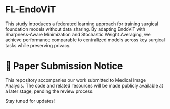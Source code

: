 # FL-EndoViT
This study introduces a federated learning approach for training surgical foundation models without data sharing. By adapting EndoViT with Sharpness-Aware Minimization and Stochastic Weight Averaging, we achieve performance comparable to centralized models across key surgical tasks while preserving privacy.

# 🔬 Paper Submission Notice

This repository accompanies our work submitted to Medical Image Analysis.
The code and related resources will be made publicly available at a later stage, pending the review process.

Stay tuned for updates!

